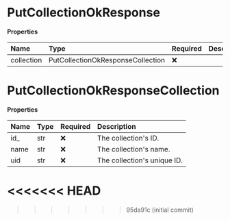 # PutCollectionOkResponse

**Properties**

| Name       | Type                              | Required | Description |
| :--------- | :-------------------------------- | :------- | :---------- |
| collection | PutCollectionOkResponseCollection | ❌       |             |

# PutCollectionOkResponseCollection

**Properties**

| Name | Type | Required | Description                 |
| :--- | :--- | :------- | :-------------------------- |
| id\_ | str  | ❌       | The collection's ID.        |
| name | str  | ❌       | The collection's name.      |
| uid  | str  | ❌       | The collection's unique ID. |
<<<<<<< HEAD
=======

<!-- This file was generated by liblab | https://liblab.com/ -->
>>>>>>> 95da91c (initial commit)
